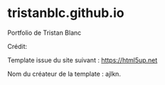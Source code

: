 # tristanblc.github.io
Portfolio de Tristan Blanc 

Crédit: 

Template issue du site suivant : 
    https://html5up.net
    
Nom du créateur de la template : ajlkn.
